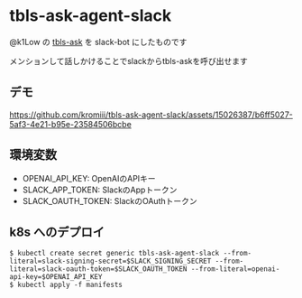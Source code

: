 # tbls-ask-agent-slack

@k1Low の [tbls-ask](https://github.com/k1LoW/tbls-ask) を slack-bot にしたものです

メンションして話しかけることでslackからtbls-askを呼び出せます

## デモ

https://github.com/kromiii/tbls-ask-agent-slack/assets/15026387/b6ff5027-5af3-4e21-b95e-23584506bcbe

## 環境変数

* OPENAI_API_KEY: OpenAIのAPIキー
* SLACK_APP_TOKEN: SlackのAppトークン
* SLACK_OAUTH_TOKEN: SlackのOAuthトークン

## k8s へのデプロイ

```
$ kubectl create secret generic tbls-ask-agent-slack --from-literal=slack-signing-secret=$SLACK_SIGNING_SECRET --from-literal=slack-oauth-token=$SLACK_OAUTH_TOKEN --from-literal=openai-api-key=$OPENAI_API_KEY
$ kubectl apply -f manifests
```
